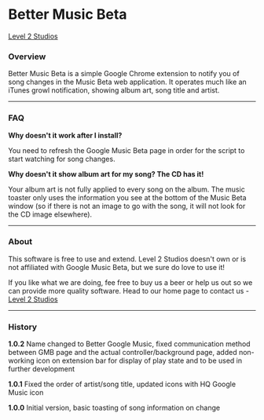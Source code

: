 # Better Music Beta
[Level 2 Studios](http://level2studios.com/ "Level 2 Studios")

### Overview

Better Music Beta is a simple Google Chrome extension to notify you of song changes in the Music Beta web application. It operates much like an iTunes growl notification, showing album art, song title and artist.

* * *

### FAQ

**Why doesn't it work after I install?**

You need to refresh the Google Music Beta page in order for the script to start watching for song changes.

**Why doesn't it show album art for my song? The CD has it!**

Your album art is not fully applied to every song on the album. The music toaster only uses the information you see at the bottom of the Music Beta window (so if there is not an image to go with the song, it will not look for the CD image elsewhere).

* * *

### About

This software is free to use and extend. Level 2 Studios doesn't own or is not affiliated with Google Music Beta, but we sure do love to use it!

If you like what we are doing, fee free to buy us a beer or help us out so we can provide more quality software. Head to our home page to contact us - [Level 2 Studios](http://level2studios.com/ "Level 2 Studios")

* * *

### History

**1.0.2** Name changed to Better Google Music, fixed communication method between GMB page and the actual controller/background page, added non-working icon on extension bar for display of play state and to be used in further development

**1.0.1** Fixed the order of artist/song title, updated icons with HQ Google Music icon

**1.0.0** Initial version, basic toasting of song information on change